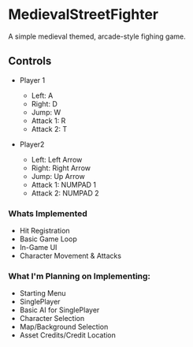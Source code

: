 # MedievalStreetFighter

A simple medieval themed, arcade-style fighing game.

## Controls

- Player 1
  - Left: A
  - Right: D
  - Jump: W
  - Attack 1: R
  - Attack 2: T

- Player2
  - Left: Left Arrow
  - Right: Right Arrow
  - Jump: Up Arrow
  - Attack 1: NUMPAD 1
  - Attack 2: NUMPAD 2

### Whats Implemented

- Hit Registration
- Basic Game Loop
- In-Game UI
- Character Movement & Attacks

### What I'm Planning on Implementing:

- Starting Menu
- SinglePlayer
- Basic AI for SinglePlayer
- Character Selection
- Map/Background Selection
- Asset Credits/Credit Location
